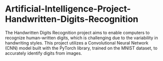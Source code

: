 # Artificial-Intelligence-Project-Handwritten-Digits-Recognition
The Handwritten Digits Recognition project aims to enable computers to recognize human-written digits, which is challenging due to the variability in handwriting styles. This project utilizes a Convolutional Neural Network (CNN) model built with the PyTorch library, trained on the MNIST dataset, to accurately identify digits from images.
